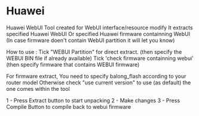 # Huawei

Huawei WebUI Tool created for WebUI interface/resource modify
It extracts specified Huawei WebUI Or specified Huawei firmware containning WebUI 
(In case firmware doen't contain WebUI partition it will let you know)

How to use :
Tick "WEBUI Partition" for direct  extract. (then specify the WEBUI BIN file if already available)
Tick 'check firmware containning webui' (then specify firmware that contains WEBUI firmware) 

For firmware extract, You need to specify balong_flash according to your router model 
Otherwise check "use current version" to use (as default) the one comes within the tool

1 - Press Extract button to start unpacking
2 - Make changes 
3 - Press Compile Button to compile back to webui firmware
